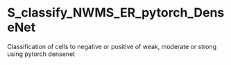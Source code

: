 # S_classify_NWMS_ER_pytorch_DenseNet
Classification of cells to negative or positive of weak, moderate or strong using pytorch densenet
